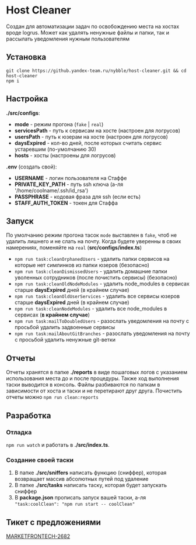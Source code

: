 # Host Cleaner
Создан для автоматизации задач по освобождению места на хостах вроде logrus. 
Может как удалять ненужные файлы и папки, так и рассылать уведомления нужным пользователям

## Установка
```
git clone https://github.yandex-team.ru/nybble/host-cleaner.git && cd host-cleaner 
npm i
```

## Настройка
<b>./src/configs</b>:
- <b>mode</b> - режим прогона (<code>fake</code> | <code>real</code>)
- <b>servicesPath</b> - путь к сервисам на хосте (настроен для логрусов)
- <b>usersPath</b> - путь к юзерам на хосте (настроен для логрусов)
- <b>daysExpired</b> - кол-во дней, после которых считать сервис устаревшим (по-умолчанию 30)
- <b>hosts</b> - хосты (настроены для логрусов)

<b>.env</b> (создать свой):
- <b>USERNAME</b> - логин пользователя на Стаффе
- <b>PRIVATE_KEY_PATH</b> - путь ssh ключа (а-ля '/home/coolname/.ssh/id_rsa')
- <b>PASSPHRASE</b> - кодовая фраза для ssh (если есть)
- <b>STAFF_AUTH_TOKEN</b> - токен для Стаффа

## Запуск
По умолчанию режим прогона тасок <code>mode</code> выставлен в <code>fake</code>, чтоб не удалить лишнего и не слать на почту. Когда будете уверенны в своих намерениях, поменяйте на <code>real</code> (<b>src/configs/index.ts</b>)
- `npm run task:cleanOrphanedUsers` - удалить папки сервисов на которые нет симлинков из папки юзеров (безопасно)
- `npm run task:cleanDismissedUsers` - удалить домашние папки уволенных сотрудников (после почистить сервисы) (безопасно)
- `npm run task:cleanOldNodeModules` - удалить node_modules в сервисах старше <b>daysExpired</b> дней (в крайнем случае)
- `npm run task:cleanOldUserServices` - удалить все сервисы юзеров старше <b>daysExpired</b> дней (в крайнем случае)
- `npm run task:cleanNodeModules` - удалить все node_modules в сервисах (<b>в крайнем случае</b>)
- `npm run task:mailToDoubledUsers` - разослать уведомления на почту с просьбой удалить задвоенные сервисы
- `npm run task:mailAboutGitBranches` - разослать уведомления на почту с просьбой удалить ненужные git-ветки

## Отчеты
Отчеты хранятся в папке <b>./reports</b> в виде пошаговых логов с указанием использования места до и после процедуры.
Также ход выполнения таски выводится в консоль. 
Файлы разбиваются по папкам в зависимости от хоста и таски и не перетирают друг друга. 
Почистить отчеты можно `npm run clean:reports`

## Разработка

### Отладка
`npm run watch` и работать в <b>./src/index.ts</b>. 

### Создание своей таски
1. В папке <b>./src/sniffers</b> написать функцию (сниффер), которая возвращает массив абсолютных путей под удаление
2. В папке <b>./src/tasks</b> написать таску, которая будет запускать сниффер
3. В <b>package.json</b> прописать запуск вашей таски, а-ля `"task:coolClean": "npm run start -- coolClean"`

## Тикет с предложениями
[MARKETFRONTECH-2682](https://st.yandex-team.ru/MARKETFRONTECH-2682)
